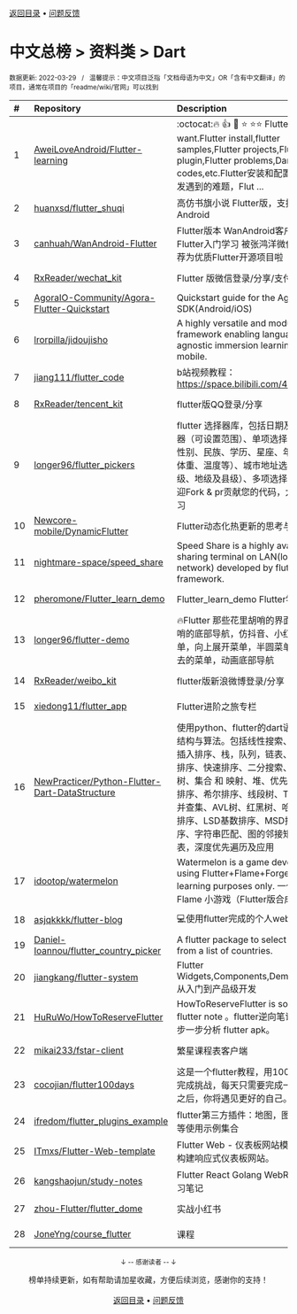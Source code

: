 <a href="https://github.com/GrowingGit/GitHub-Chinese-Top-Charts#github中文排行榜">返回目录</a> • <a href="/content/docs/feedback.md">问题反馈</a>

# 中文总榜 > 资料类 > Dart
<sub>数据更新: 2022-03-29&nbsp;&nbsp;&nbsp;/&nbsp;&nbsp;&nbsp;温馨提示：中文项目泛指「文档母语为中文」OR「含有中文翻译」的项目，通常在项目的「readme/wiki/官网」可以找到</sub>

|#|Repository|Description|Stars|Updated|
|:-|:-|:-|:-|:-|
|1|[AweiLoveAndroid/Flutter-learning](https://github.com/AweiLoveAndroid/Flutter-learning)|:octocat::fire: :+1:  :star2:  :star: :star::star: Flutter all you want.Flutter install,flutter samples,Flutter projects,Flutter plugin,Flutter problems,Dart codes,etc.Flutter安装和配置，Flutter开发遇到的难题，Flut ...|4994|2022-02-12|
|2|[huanxsd/flutter_shuqi](https://github.com/huanxsd/flutter_shuqi)|高仿书旗小说 Flutter版，支持iOS、Android|2350|2021-12-03|
|3|[canhuah/WanAndroid-Flutter](https://github.com/canhuah/WanAndroid-Flutter)|Flutter版本 WanAndroid客户端  适合Flutter入门学习 被张鸿洋微信公众号推荐为优质Flutter开源项目啦|610|2021-12-17|
|4|[RxReader/wechat_kit](https://github.com/RxReader/wechat_kit)|Flutter 版微信登录/分享/支付 SDK|513|2022-03-07|
|5|[AgoraIO-Community/Agora-Flutter-Quickstart](https://github.com/AgoraIO-Community/Agora-Flutter-Quickstart)|Quickstart guide for the Agora Flutter SDK(Android/iOS)|493|2021-10-14|
|6|[lrorpilla/jidoujisho](https://github.com/lrorpilla/jidoujisho)|A highly versatile and modular framework enabling language-agnostic immersion learning on mobile.|255|2022-02-05|
|7|[jiang111/flutter_code](https://github.com/jiang111/flutter_code)|b站视频教程： https://space.bilibili.com/480410119/ |254|2021-10-25|
|8|[RxReader/tencent_kit](https://github.com/RxReader/tencent_kit)|flutter版QQ登录/分享|175|2022-02-10|
|9|[longer96/flutter_pickers](https://github.com/longer96/flutter_pickers)|flutter 选择器库，包括日期及时间选择器（可设置范围）、单项选择器（可用于性别、民族、学历、星座、年龄、身高、体重、温度等）、城市地址选择器（分省级、地级及县级）、多项选择器等…… 欢迎Fork & pr贡献您的代码，大家共同学习|160|2022-02-03|
|10|[Newcore-mobile/DynamicFlutter](https://github.com/Newcore-mobile/DynamicFlutter)|Flutter动态化热更新的思考与实践|148|2021-12-22|
|11|[nightmare-space/speed_share](https://github.com/nightmare-space/speed_share)|Speed Share is a highly available file sharing terminal on LAN(local area network) developed by flutter framework.|119|2022-03-26|
|12|[pheromone/Flutter_learn_demo](https://github.com/pheromone/Flutter_learn_demo)|Flutter_learn_demo  Flutter学习历程|108|2022-03-21|
|13|[longer96/flutter-demo](https://github.com/longer96/flutter-demo)|🔥Flutter 那些花里胡哨的界面🔥，花里胡哨的底部导航，仿抖音、小红书底部菜单，向上展开菜单，半圆菜单，中间凹进去的菜单，动画底部导航|85|2021-10-14|
|14|[RxReader/weibo_kit](https://github.com/RxReader/weibo_kit)|flutter版新浪微博登录/分享|84|2022-02-10|
|15|[xiedong11/flutter_app](https://github.com/xiedong11/flutter_app)|Flutter进阶之旅专栏|78|2022-01-27|
|16|[NewPracticer/Python-Flutter-Dart-DataStructure](https://github.com/NewPracticer/Python-Flutter-Dart-DataStructure)|使用python、flutter的dart语言重写数据结构与算法。包括线性搜索、选择排序、插入排序、栈，队列，链表、递归、归并排序、快速排序、二分搜索、二分搜索树、集合 和 映射、堆、优先队列、冒泡排序、希尔排序、线段树、Trie字典树、并查集、AVL树、红黑树、哈希表、计数排序、LSD基数排序、MSD排序，桶排序、字符串匹配、图的邻接矩阵、邻接表，深度优先遍历及应用|67|2022-03-25|
|17|[idootop/watermelon](https://github.com/idootop/watermelon)|Watermelon is a game developed using Flutter+Flame+Forge2D. For learning purposes only. 一个开源的 Flame 小游戏（Flutter版合成大西瓜）|58|2022-03-27|
|18|[asjqkkkk/flutter-blog](https://github.com/asjqkkkk/flutter-blog)|💻使用flutter完成的个人web博客.|46|2022-02-04|
|19|[Daniel-Ioannou/flutter_country_picker](https://github.com/Daniel-Ioannou/flutter_country_picker)|A flutter package to select a country from a list of countries.|41|2022-03-28|
|20|[jiangkang/flutter-system](https://github.com/jiangkang/flutter-system)|Flutter Widgets,Components,Demos,Pages:从入门到产品级开发|25|2021-12-25|
|21|[HuRuWo/HowToReserveFlutter](https://github.com/HuRuWo/HowToReserveFlutter)|HowToReserveFlutter is some  reverse flutter note 。flutter逆向笔记，如何一步一步分析 flutter apk。|22|2022-02-24|
|22|[mikai233/fstar-client](https://github.com/mikai233/fstar-client)|繁星课程表客户端|16|2022-01-02|
|23|[cocojian/flutter100days](https://github.com/cocojian/flutter100days)|这是一个flutter教程，用100天的时间来完成挑战，每天只需要完成一课，100天之后，你将遇见更好的自己。|8|2021-11-24|
|24|[ifredom/flutter_plugins_example](https://github.com/ifredom/flutter_plugins_example)|flutter第三方插件：地图，图表，蓝牙，等使用示例集合|7|2022-01-20|
|25|[ITmxs/Flutter-Web-template](https://github.com/ITmxs/Flutter-Web-template)|Flutter Web - 仪表板网站模板教你如何构建响应式仪表板网站。|6|2022-02-09|
|26|[kangshaojun/study-notes](https://github.com/kangshaojun/study-notes)|Flutter React Golang WebRTC等技术学习笔记|6|2022-01-30|
|27|[zhou-Flutter/flutter_dome](https://github.com/zhou-Flutter/flutter_dome)|实战小红书|6|2021-10-31|
|28|[JoneYng/course_flutter](https://github.com/JoneYng/course_flutter)|课程|6|2021-12-23|

<div align="center">
    <p><sub>↓ -- 感谢读者 -- ↓</sub></p>
    榜单持续更新，如有帮助请加星收藏，方便后续浏览，感谢你的支持！
</div>

<br/>

<div align="center"><a href="https://github.com/GrowingGit/GitHub-Chinese-Top-Charts#github中文排行榜">返回目录</a> • <a href="/content/docs/feedback.md">问题反馈</a></div>
